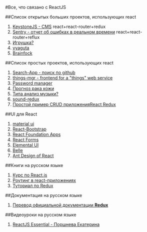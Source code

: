 #Все, что связано с ReactJS

##Список открытых больших проектов, использующих react

1. [KeystoneJS - CMS](https://github.com/keystonejs/keystone) react+react-router+redux
2. [Sentry - отчет об ошибках в реальном времени](https://github.com/getsentry/sentry) react+react-router+reflux
3. [Игрушка?](https://github.com/stipsan/epic)
4. [vyaguta](https://github.com/leapfrogtechnology/vyaguta)
5. [Brainfock](https://github.com/Brainfock/Brainfock)

##Список простых проектов, использующих react

1. [Search-App - поиск по github](https://github.com/ecmadao/Electron-Search-App)
2. [things-mgr - frontend for a "things" web service](https://github.com/blinkmobile/things-mgr)
3. [Password manager](https://github.com/passeme/passeme)
4. [Прогноз рака кожи](https://github.com/Mesoptier/oddspot)
5. [Типа анализ музыки?](https://github.com/cichaczem/music_analyzer)
6. [sound-redux](https://github.com/andrewngu/sound-redux)
7. [Простой пример CRUD приложенияReact Redux](https://github.com/rajaraodv/react-redux-blog)

##UI для React
1. [material ui](http://www.material-ui.com/)
2. [React-Bootstrap](http://react-bootstrap.github.io/)
3. [React Foundation Apps](https://github.com/akiran/react-foundation-apps)
4. [React Forms](http://prometheusresearch.github.io/react-forms/)
5. [Elemental UI](http://elemental-ui.com/)
6. [Belle](https://github.com/nikgraf/belle/)
7. [Ant Design of React](https://ant.design/docs/react/introduce)

##Книги на русском языке
1. [Курс по React.js](https://maxfarseer.gitbooks.io/react-course-ru/content/)
2. [Роутинг в react-приложениях](https://maxfarseer.gitbooks.io/react-router-course-ru/content/)
3. [Туториал по Redux](https://maxfarseer.gitbooks.io/redux-course-ru/content/)

##Документация на русском языке
1. [Перевод официальной документации **Redux**](https://github.com/rajdee/redux-in-russian)

##Видеоуроки на русском языке
1. [ReactJS Essential - Поршнева Екатерина](https://www.youtube.com/playlist?list=PLvItDmb0sZw8HZwaeolxxRq3UGpWM3LgW)
